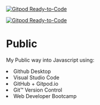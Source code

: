 [![Gitpod Ready-to-Code](https://img.shields.io/badge/Gitpod-Ready--to--Code-blue?logo=gitpod)](https://gitpod.io/#https://github.com/lawrghita/Public) 

[![Gitpod Ready-to-Code](https://img.shields.io/badge/Gitpod-Ready--to--Code-blue?logo=gitpod)](https://gitpod.io/#https://github.com/lawrghita/Public) 

# Public
 My Public way into Javascript using:
 <li>Github Desktop
 <li>Visual Studio Code
 <li>GitHub + Gitpod.io
 <li>Git™ Version Control
 <li>Web Developer Bootcamp
 